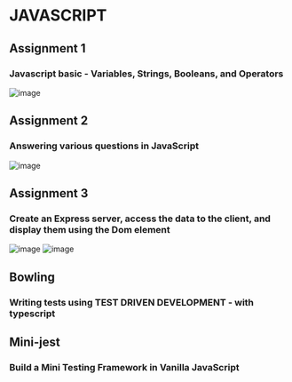 # JAVASCRIPT
## Assignment 1
### Javascript basic - Variables, Strings, Booleans, and Operators
![image](https://github.com/user-attachments/assets/ad029de8-31bc-4904-a721-8a1fc7bb2e6a)
## Assignment 2
### Answering various questions in JavaScript
![image](https://github.com/user-attachments/assets/868acb99-bfd2-41f0-ad6b-c0330e9c9a03)
## Assignment 3
### Create an Express server, access the data to the client, and display them using the Dom element
![image](https://github.com/user-attachments/assets/716580bb-9849-40fb-9541-30470225a44e)
![image](https://github.com/user-attachments/assets/d85c83cf-1d87-48a9-92d5-e92ad4a42813)
## Bowling
### Writing tests using TEST DRIVEN DEVELOPMENT - with typescript
## Mini-jest
### Build a Mini Testing Framework in Vanilla JavaScript


